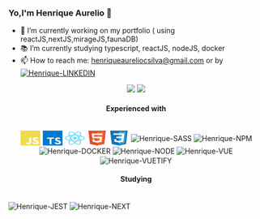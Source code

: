 ### Yo,I'm Henrique Aurelio 👋

- 🔭 I’m currently working on my portfolio ( using reactJS,nextJS,mirageJS,faunaDB)
- 📚 I’m currently studying typescript, reactJS, nodeJS, docker
- 📫 How to reach me: henriqueaureliocsilva@gmail.com or by <a href="https://www.linkedin.com/in/henriqueaurelio/" target="_blank"><img align="center" alt="Henrique-LINKEDIN" height="30" width="30" src="https://cdn.jsdelivr.net/gh/devicons/devicon/icons/linkedin/linkedin-original.svg" /> </a>


<div align="center">
  <img height="180em" src="https://github-readme-stats.vercel.app/api?username=HenriqueAurelio&show_icons=true&theme=tokyonight&include_all_commits=true&count_private=true"/>
  <img height="180em" src="https://github-readme-stats.vercel.app/api/top-langs/?username=HenriqueAurelio&layout=compact&langs_count=7&theme=tokyonight"/>
</div>
  
#### <div align="center">Experienced with</div>
<div style="display: inline-block" align="center"><br>
  <img align="center" alt="Henrique-Js" height="30" width="40" src="https://raw.githubusercontent.com/devicons/devicon/master/icons/javascript/javascript-plain.svg">
  <img align="center" alt="Henrique-TS" height="30" width="40" src="https://raw.githubusercontent.com/devicons/devicon/master/icons/typescript/typescript-plain.svg">
  <img align="center" alt="Henrique-React" height="30" width="40" src="https://raw.githubusercontent.com/devicons/devicon/master/icons/react/react-original.svg">
  <img align="center" alt="Henrique-HTML" height="30" width="40" src="https://raw.githubusercontent.com/devicons/devicon/master/icons/html5/html5-original.svg">
  <img align="center" alt="Henrique-CSS" height="30" width="40" src="https://raw.githubusercontent.com/devicons/devicon/master/icons/css3/css3-original.svg">
  <img align="center" alt="Henrique-SASS" height="30" width="40" src="https://cdn.jsdelivr.net/gh/devicons/devicon/icons/sass/sass-original.svg" />
  <img align="center" alt="Henrique-NPM" height="30" width="40" src="https://cdn.jsdelivr.net/gh/devicons/devicon/icons/npm/npm-original-wordmark.svg" />
  <img align="center" alt="Henrique-DOCKER" height="30" width="40" src="https://cdn.jsdelivr.net/gh/devicons/devicon/icons/docker/docker-original.svg" >                       
  <img align="center" alt="Henrique-NODE" height="30" width="40" src="https://cdn.jsdelivr.net/gh/devicons/devicon/icons/nodejs/nodejs-original.svg" /> 
  <img align="center" alt="Henrique-VUE" height="30" width="40" src="https://cdn.jsdelivr.net/gh/devicons/devicon/icons/vuejs/vuejs-original.svg" /> 
  <img align="center" alt="Henrique-VUETIFY" src="https://cdn.jsdelivr.net/gh/devicons/devicon/icons/vuetify/vuetify-original.svg" />
          
</div>

#### <div align="center">Studying</div>
<div style="display: inline-block" align="center"><br>
      <img align="center" alt="Henrique-JEST" height="30" width="40" src="https://cdn.jsdelivr.net/gh/devicons/devicon/icons/jest/jest-plain.svg" />
      <img align="center" alt="Henrique-NEXT" height="30" width="40" src="https://cdn.jsdelivr.net/gh/devicons/devicon/icons/nextjs/nextjs-original.svg" />
</div>

